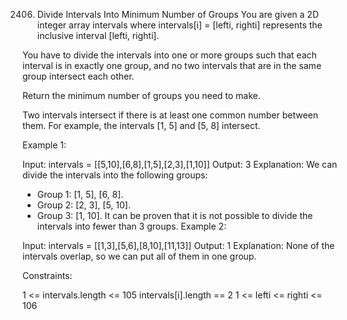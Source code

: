 2406. Divide Intervals Into Minimum Number of Groups
You are given a 2D integer array intervals where intervals[i] = [lefti, righti] represents the inclusive interval [lefti, righti].

You have to divide the intervals into one or more groups such that each interval is in exactly one group, and no two intervals that are in the same group intersect each other.

Return the minimum number of groups you need to make.

Two intervals intersect if there is at least one common number between them. For example, the intervals [1, 5] and [5, 8] intersect.

 

Example 1:

Input: intervals = [[5,10],[6,8],[1,5],[2,3],[1,10]]
Output: 3
Explanation: We can divide the intervals into the following groups:
- Group 1: [1, 5], [6, 8].
- Group 2: [2, 3], [5, 10].
- Group 3: [1, 10].
It can be proven that it is not possible to divide the intervals into fewer than 3 groups.
Example 2:

Input: intervals = [[1,3],[5,6],[8,10],[11,13]]
Output: 1
Explanation: None of the intervals overlap, so we can put all of them in one group.
 

Constraints:

1 <= intervals.length <= 105
intervals[i].length == 2
1 <= lefti <= righti <= 106
